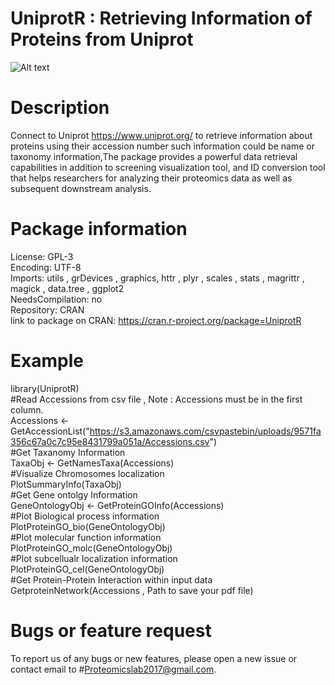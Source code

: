 # UniprotR : Retrieving Information of Proteins from Uniprot
![Alt text](https://i.ibb.co/jDS7Khq/pinterest-profile-image.png)

# Description
Connect to Uniprot <https://www.uniprot.org/> to retrieve information about proteins using their accession 
number such information could be name or taxonomy information,The package provides a powerful data retrieval capabilities in addition to screening visualization tool, and ID conversion tool that helps researchers for analyzing their proteomics data as well as subsequent downstream analysis.

# Package information
License: GPL-3 <br />
Encoding: UTF-8 <br />
Imports: utils , grDevices , graphics, httr , plyr , scales , stats ,
magrittr , magick , data.tree , ggplot2 <br />
NeedsCompilation: no <br />
Repository: CRAN <br />
link to package on CRAN: https://cran.r-project.org/package=UniprotR <br />

# Example
library(UniprotR) <br />
#Read Accessions from csv file , Note : Accessions must be in the first column. <br />
Accessions <-GetAccessionList("https://s3.amazonaws.com/csvpastebin/uploads/9571fa356c67a0c7c95e8431799a051a/Accessions.csv") <br />
#Get Taxanomy Information <br />
TaxaObj <- GetNamesTaxa(Accessions) <br />
#Visualize Chromosomes localization <br />
PlotSummaryInfo(TaxaObj) <br />
#Get Gene ontolgy Information <br />
GeneOntologyObj <- GetProteinGOInfo(Accessions) <br />
#Plot Biological process information <br />
PlotProteinGO_bio(GeneOntologyObj) <br />
#Plot molecular function information <br />
PlotProteinGO_molc(GeneOntologyObj) <br />
#Plot subcellualr localization information <br />
PlotProteinGO_cel(GeneOntologyObj) <br />
#Get Protein-Protein Interaction within input data <br />
GetproteinNetwork(Accessions , Path to save your pdf file) <br />
# Bugs or feature request
To report us of any bugs or new features, please open a new issue or contact email to #Proteomicslab2017@gmail.com.


